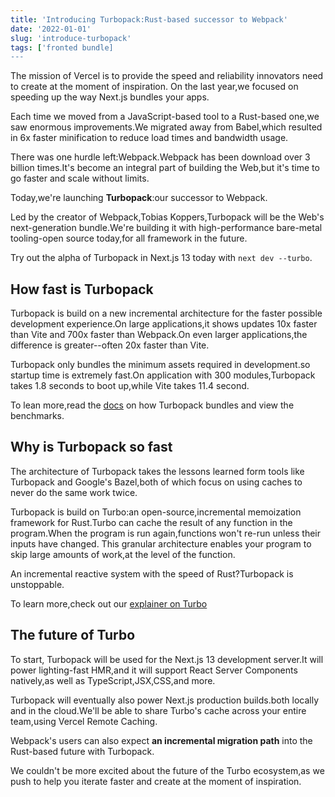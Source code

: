 ```yaml
---
title: 'Introducing Turbopack:Rust-based successor to Webpack'
date: '2022-01-01'
slug: 'introduce-turbopack'
tags: ['fronted bundle]
---
```


The mission of Vercel is to provide the speed and reliability innovators need to create at the moment of inspiration.
On the last year,we focused on speeding up the way Next.js bundles your apps.

Each time we moved from a JavaScript-based tool to a Rust-based one,we saw enormous improvements.We migrated away 
from Babel,which resulted in 6x faster minification to reduce load times and bandwidth usage.

There was one hurdle left:Webpack.Webpack has been download over 3 billion times.It's become an integral part of 
building the Web,but it's time to go faster and scale without limits.

Today,we're launching **Turbopack**:our successor to Webpack.

Led by the creator of Webpack,Tobias Koppers,Turbopack will be the Web's next-generation bundle.We're building it 
with high-performance bare-metal tooling-open source today,for all framework in the future.

Try out the alpha of Turbopack in Next.js 13 today with `next dev --turbo`.

## How fast is Turbopack

Turbopack is build on a new incremental architecture for the faster possible development experience.On large 
applications,it shows updates 10x faster than Vite and 700x faster than Webpack.On even larger applications,the 
difference is greater--often 20x faster than Vite.

Turbopack only bundles the minimum assets required in development.so startup time is extremely fast.On application 
with 300 modules,Turbopack takes 1.8 seconds to boot up,while Vite takes 11.4 second.

To lean more,read the [docs](https://turbo.build/pack/docs/core-concepts) on how Turbopack bundles and view the 
benchmarks.

## Why is Turbopack so fast

The architecture of Turbopack takes the lessons learned form tools like Turbopack and Google's Bazel,both of which 
focus on using caches to never do the same work twice.

Turbopack is build on Turbo:an open-source,incremental memoization framework for Rust.Turbo can cache the result of 
any function in the program.When the program is run again,functions won't re-run unless their inputs have changed.
This granular architecture enables your program to skip large amounts of work,at the level of the function.

An incremental reactive system with the speed of Rust?Turbopack is unstoppable.

To learn more,check out our [explainer on Turbo](https://turbo.build/pack/docs/core-concepts)

## The future of Turbo

To start, Turbopack will be used for the Next.js 13 development server.It will power lighting-fast HMR,and it will 
support React Server Components natively,as well as TypeScript,JSX,CSS,and more.

Turbopack will eventually also power Next.js production builds.both locally and in the cloud.We'll be able to share 
Turbo's cache across your entire team,using Vercel Remote Caching.

Webpack's users can also expect **an incremental migration path** into the Rust-based future with Turbopack.

We couldn't be more excited about the future of the Turbo ecosystem,as we push to help you iterate faster and create 
at the moment of inspiration.